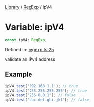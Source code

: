<!-- markdownlint-disable -->
<!-- cspell: disable -->
[Library](../index.md) / [RegExp](./index.md) / ipV4

# Variable: ipV4

```ts
const ipV4: RegExp;
```

Defined in: [regexp.ts:25](https://github.com/technobuddha/library/blob/main/src/regexp.ts#L25)

validate an IPv4 address

## Example

```typescript
ipV4.test('192.168.1.1'); // true
ipV4.test('255.255.255.255'); // true
ipV4.test('256.0.0.1'); // false
ipV4.test('abc.def.ghi.jkl'); // false
```


